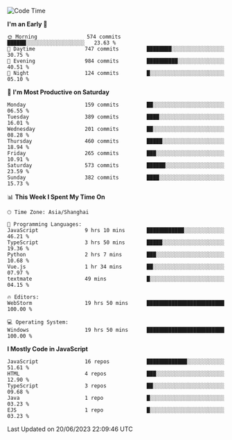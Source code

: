 <!--START_SECTION:waka-->
![Code Time](http://img.shields.io/badge/Code%20Time-2%2C387%20hrs%204%20mins-blue)

**I'm an Early 🐤** 

```text
🌞 Morning                574 commits         ██████░░░░░░░░░░░░░░░░░░░   23.63 % 
🌆 Daytime                747 commits         ████████░░░░░░░░░░░░░░░░░   30.75 % 
🌃 Evening                984 commits         ██████████░░░░░░░░░░░░░░░   40.51 % 
🌙 Night                  124 commits         █░░░░░░░░░░░░░░░░░░░░░░░░   05.10 % 
```
📅 **I'm Most Productive on Saturday** 

```text
Monday                   159 commits         ██░░░░░░░░░░░░░░░░░░░░░░░   06.55 % 
Tuesday                  389 commits         ████░░░░░░░░░░░░░░░░░░░░░   16.01 % 
Wednesday                201 commits         ██░░░░░░░░░░░░░░░░░░░░░░░   08.28 % 
Thursday                 460 commits         █████░░░░░░░░░░░░░░░░░░░░   18.94 % 
Friday                   265 commits         ███░░░░░░░░░░░░░░░░░░░░░░   10.91 % 
Saturday                 573 commits         ██████░░░░░░░░░░░░░░░░░░░   23.59 % 
Sunday                   382 commits         ████░░░░░░░░░░░░░░░░░░░░░   15.73 % 
```


📊 **This Week I Spent My Time On** 

```text
🕑︎ Time Zone: Asia/Shanghai

💬 Programming Languages: 
JavaScript               9 hrs 10 mins       ████████████░░░░░░░░░░░░░   46.21 % 
TypeScript               3 hrs 50 mins       █████░░░░░░░░░░░░░░░░░░░░   19.36 % 
Python                   2 hrs 7 mins        ███░░░░░░░░░░░░░░░░░░░░░░   10.68 % 
Vue.js                   1 hr 34 mins        ██░░░░░░░░░░░░░░░░░░░░░░░   07.97 % 
textmate                 49 mins             █░░░░░░░░░░░░░░░░░░░░░░░░   04.15 % 

🔥 Editors: 
WebStorm                 19 hrs 50 mins      █████████████████████████   100.00 % 

💻 Operating System: 
Windows                  19 hrs 50 mins      █████████████████████████   100.00 % 
```

**I Mostly Code in JavaScript** 

```text
JavaScript               16 repos            █████████████░░░░░░░░░░░░   51.61 % 
HTML                     4 repos             ███░░░░░░░░░░░░░░░░░░░░░░   12.90 % 
TypeScript               3 repos             ██░░░░░░░░░░░░░░░░░░░░░░░   09.68 % 
Java                     1 repo              █░░░░░░░░░░░░░░░░░░░░░░░░   03.23 % 
EJS                      1 repo              █░░░░░░░░░░░░░░░░░░░░░░░░   03.23 % 
```




 Last Updated on 20/06/2023 22:09:46 UTC
<!--END_SECTION:waka-->

<!--
**likaiqiang/likaiqiang** is a ✨ _special_ ✨ repository because its `README.md` (this file) appears on your GitHub profile.

Here are some ideas to get you started:

- 🔭 I’m currently working on ...
- 🌱 I’m currently learning ...
- 👯 I’m looking to collaborate on ...
- 🤔 I’m looking for help with ...
- 💬 Ask me about ...
- 📫 How to reach me: ...
- 😄 Pronouns: ...
- ⚡ Fun fact: ...
-->
